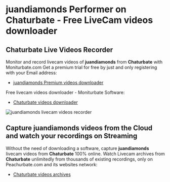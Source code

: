 # juandiamonds Performer on Chaturbate - Free LiveCam videos downloader

## Chaturbate Live Videos Recorder

Monitor and record livecam videos of **juandiamonds** from **Chaturbate** with Moniturbate.com
Get a premium trial for free by just and only registering with your Email address:
* [juandiamonds Premium videos downloader](https://moniturbate.com/request-demo-licence-key.html)

Free livecam videos downloader - Moniturbate Software:
* [Chaturbate videos downloader](https://moniturbate.com/moniturbate-download-software.html)

![juandiamonds livecam videos recorder](https://peachurnet.com/templates/moniturbate-software.png)


## Capture juandiamonds videos from the Cloud and watch your recordings on Streaming

Without the need of downloading a software, capture **juandiamonds** livecam videos from **Chaturbate** 100% online.
Watch Livecam archives from **Chaturbate** unlimitedly from thousands of existing recordings, only on Peachurbate.com and its websites network:
* [Chaturbate videos archives](https://peachurnet.com/)